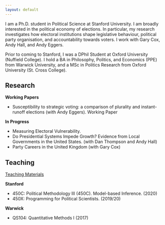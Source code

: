 ```yaml
---
layout: default
---
```


I am a Ph.D. student in Political Science at Stanford University. I am broadly interested in the political economy of elections. In particular, my research investigates how electoral institutions shape legislative behaviour, political party organisation, and accountability towards voters. I work with Gary Cox, Andy Hall, and Andy Eggers.

Prior to coming to Stanford, I was a DPhil Student at Oxford University (Nuffield College). I hold a BA in Philosophy, Politics, and Economics (PPE) from Warwick University, and a MSc in Politics Research from Oxford University (St. Cross College).

## Research

**Working Papers**
* Susceptibility to strategic voting: a comparison of plurality and instant-runoff elections (with Andy Eggers). Working Paper

**In Progress**
* Measuring Electoral Vulnerability.
* Do Presidential Systems Impede Growth? Evidence from Local Governments in the United States. (with Dan Thompson and Andy Hall)
* Party Careers in the United Kingdom (with Gary Cox)

## Teaching

[Teaching Materials](another-page.md)

**Stanford**
* 450C: Political Methodology III (450C). Model-based Inference. (2020)
* 450X: Programming for Political Scientists. (2019/20)

**Warwick**
* QS104: Quantitative Methods I (2017)
